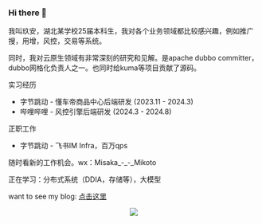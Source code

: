 ### Hi there 👋

我叫玖安，湖北某学校25届本科生，我对各个业务领域都比较感兴趣，例如推广搜，用增，风控，交易等系统。
 
同时，我对云原生领域有非常深刻的研究和见解。是apache dubbo committer，dubbo网格化负责人之一。也同时给kuma等项目贡献了源码。
 
实习经历
 - 字节跳动 - 懂车帝商品中心后端研发 (2023.11 - 2024.3)
 - 哔哩哔哩 - 风控引擎后端研发 (2024.3 - 2024.8)

正职工作
 - 字节跳动 - 飞书IM Infra，百万qps



随时看新的工作机会。wx：Misaka_-_-_Mikoto

正在学习：分布式系统（DDIA，存储等），大模型


want to see my blog: <a href="https://blog.csdn.net/qq_61039408" title="点击这里">点击这里</a>


<div align="center"> <img src="https://github-readme-stats.vercel.app/api?username=sjmshsh"> </div>

<!--
**sjmshsh/sjmshsh** is a ✨ _special_ ✨ repository because its `README.md` (this file) appears on your GitHub profile.

Here are some ideas to get you started:

- 🔭 I’m currently working on ...
- 🌱 I’m currently learning ...
- 👯 I’m looking to collaborate on ...
- 🤔 I’m looking for help with ...
- 💬 Ask me about ...
- 📫 How to reach me: ...
- 😄 Pronouns: ...
- ⚡ Fun fact: ...
-->
